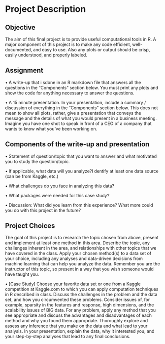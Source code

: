 # Project Description

## Objective
The aim of this final project is to provide useful computational tools in R. A major component of this project is to make any code efficient, well-documented, and easy to use. Also any plots or output should be crisp, easily understood, and properly labeled.

## Assignment
• A write-up that i sdone in an R markdown file that answers all the questions in the “Components” section below. You must print any plots and show the code for anything necessary to answer the questions.

• A 15 minute presentation. In your presentation, include a summary / discussion of everything in the “Components” section below. This does not mean to show all plots, rather, give a presentation that conveys the message and the details of what you would present in a business meeting. Imagine you have one shot to speak in front of a CEO of a company that wants to know what you’ve been working on.

## Components of the write-up and presentation
• Statement of question/topic that you want to answer and what motivated you to study the question/topic.

• If applicable, what data will you analyze?I dentify at least one data source (can be from Kaggle, etc.)

• What challenges do you face in analyzing this data?

• What packages were needed for this case study?

• Discussion: What did you learn from this experience? What more could you do with this project in the future?

## Project Choices
The goal of this project is to research the topic chosen from above, present and implement at least one method in this area. Describe the topic, any challenges inherent in the area, and relationships with other topics that we have covered in the class. Apply your chosen method(s) to a data set of your choice, including any analyses and data-driven decisions from machine learning that can help you analyze the data. Remember you are the instructor of this topic, so present in a way that you wish someone would have taught you.

• [Case Study] Choose your favorite data set or one from a Kaggle competition at Kaggle.com to which you can apply computation techniques in R described in class. Discuss the challenges in the problem and the data set, and how you circumvented these problems. Consider issues of, for example, sparsity in the features and response, high dimensions, and the scalability issues of BIG data. For any problem, apply any method that you see appropriate and discuss the advantages and disadvantages of each method and why you found them appropriate. Thoroughly explore and assess any inference that you make on the data and what lead to your analysis. In your presentation, explain the data, why it interested you, and your step-by-step analyses that lead to any final conclusions.

